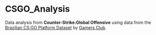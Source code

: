 # CSGO_Analysis

Data analysis from **Counter-Strike:Global Offensive** using data from the [Brazilian CS:GO Platform Dataset](https://www.kaggle.com/gamersclub/brazilian-csgo-plataform-dataset-by-gamers-club) by [Gamers Club](https://gamersclub.gg/).
